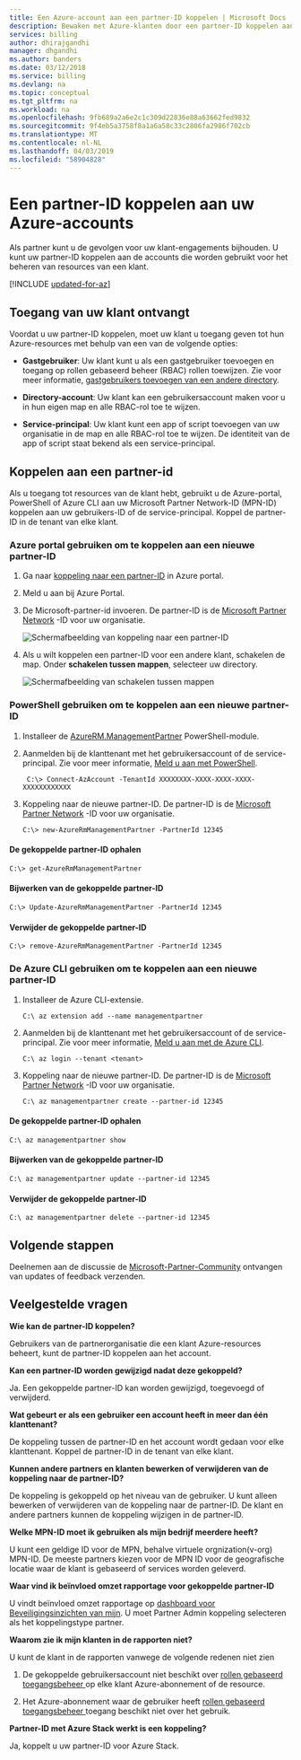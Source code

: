 ```yaml
---
title: Een Azure-account aan een partner-ID koppelen | Microsoft Docs
description: Bewaken met Azure-klanten door een partner-ID koppelen aan het gebruikersaccount dat u gebruikt voor het beheren van resources van de klant bijhouden.
services: billing
author: dhirajgandhi
manager: dhgandhi
ms.author: banders
ms.date: 03/12/2018
ms.service: billing
ms.devlang: na
ms.topic: conceptual
ms.tgt_pltfrm: na
ms.workload: na
ms.openlocfilehash: 9fb689a2a6e2c1c309d22836e88a63662fed9832
ms.sourcegitcommit: 9f4eb5a3758f8a1a6a58c33c2806fa2986f702cb
ms.translationtype: MT
ms.contentlocale: nl-NL
ms.lasthandoff: 04/03/2019
ms.locfileid: "58904828"
---
```

# <a name="link-a-partner-id-to-your-azure-accounts"></a>Een partner-ID koppelen aan uw Azure-accounts

Als partner kunt u de gevolgen voor uw klant-engagements bijhouden. U kunt uw partner-ID koppelen aan de accounts die worden gebruikt voor het beheren van resources van een klant.

[!INCLUDE [updated-for-az](../../includes/updated-for-az.md)]

## <a name="get-access-from-your-customer"></a>Toegang van uw klant ontvangt

Voordat u uw partner-ID koppelen, moet uw klant u toegang geven tot hun Azure-resources met behulp van een van de volgende opties:

- **Gastgebruiker**: Uw klant kunt u als een gastgebruiker toevoegen en toegang op rollen gebaseerd beheer (RBAC) rollen toewijzen. Zie voor meer informatie, [gastgebruikers toevoegen van een andere directory](https://docs.microsoft.com/azure/active-directory/active-directory-b2b-what-is-azure-ad-b2b).

- **Directory-account**: Uw klant kan een gebruikersaccount maken voor u in hun eigen map en alle RBAC-rol toe te wijzen.

- **Service-principal**: Uw klant kunt een app of script toevoegen van uw organisatie in de map en alle RBAC-rol toe te wijzen. De identiteit van de app of script staat bekend als een service-principal.

## <a name="link-to-a-partner-id"></a>Koppelen aan een partner-id

Als u toegang tot resources van de klant hebt, gebruikt u de Azure-portal, PowerShell of Azure CLI aan uw Microsoft Partner Network-ID (MPN-ID) koppelen aan uw gebruikers-ID of de service-principal. Koppel de partner-ID in de tenant van elke klant.

### <a name="use-the-azure-portal-to-link-to-a-new-partner-id"></a>Azure portal gebruiken om te koppelen aan een nieuwe partner-ID

1. Ga naar [koppeling naar een partner-ID](https://portal.azure.com/#blade/Microsoft_Azure_Billing/managementpartnerblade) in Azure portal.

2. Meld u aan bij Azure Portal.

3. De Microsoft-partner-id invoeren. De partner-ID is de [Microsoft Partner Network](https://partner.microsoft.com/) -ID voor uw organisatie.

   ![Schermafbeelding van koppeling naar een partner-ID](./media/billing-link-partner-id/link-partner-ID.PNG)

4. Als u wilt koppelen een partner-ID voor een andere klant, schakelen de map. Onder **schakelen tussen mappen**, selecteer uw directory.

   ![Schermafbeelding van schakelen tussen mappen](./media/billing-link-partner-id/directory-switcher.png)

### <a name="use-powershell-to-link-to-a-new-partner-id"></a>PowerShell gebruiken om te koppelen aan een nieuwe partner-ID

1. Installeer de [AzureRM.ManagementPartner](https://www.powershellgallery.com/packages/AzureRM.ManagementPartner) PowerShell-module.

2. Aanmelden bij de klanttenant met het gebruikersaccount of de service-principal. Zie voor meer informatie, [Meld u aan met PowerShell](https://docs.microsoft.com/powershell/azure/authenticate-azureps).
 
   ```azurepowershell-interactive
    C:\> Connect-AzAccount -TenantId XXXXXXXX-XXXX-XXXX-XXXX-XXXXXXXXXXXX 
   ```

3. Koppeling naar de nieuwe partner-ID. De partner-ID is de [Microsoft Partner Network](https://partner.microsoft.com/) -ID voor uw organisatie.

    ```azurepowershell-interactive
    C:\> new-AzureRmManagementPartner -PartnerId 12345 
    ```

#### <a name="get-the-linked-partner-id"></a>De gekoppelde partner-ID ophalen
```azurepowershell-interactive
C:\> get-AzureRmManagementPartner 
```

#### <a name="update-the-linked-partner-id"></a>Bijwerken van de gekoppelde partner-ID
```azurepowershell-interactive
C:\> Update-AzureRmManagementPartner -PartnerId 12345 
```
#### <a name="delete-the-linked-partner-id"></a>Verwijder de gekoppelde partner-ID
```azurepowershell-interactive
C:\> remove-AzureRmManagementPartner -PartnerId 12345 
```

### <a name="use-the-azure-cli-to-link-to-a-new-partner-id"></a>De Azure CLI gebruiken om te koppelen aan een nieuwe partner-ID
1. Installeer de Azure CLI-extensie.

    ```azurecli-interactive
    C:\ az extension add --name managementpartner
    ``` 

2. Aanmelden bij de klanttenant met het gebruikersaccount of de service-principal. Zie voor meer informatie, [Meld u aan met de Azure CLI](https://docs.microsoft.com/cli/azure/authenticate-azure-cli?view=azure-cli-latest).

    ```azurecli-interactive
    C:\ az login --tenant <tenant>
    ``` 

3. Koppeling naar de nieuwe partner-ID. De partner-ID is de [Microsoft Partner Network](https://partner.microsoft.com/) -ID voor uw organisatie.

     ```azurecli-interactive
     C:\ az managementpartner create --partner-id 12345
      ```  

#### <a name="get-the-linked-partner-id"></a>De gekoppelde partner-ID ophalen
```azurecli-interactive
C:\ az managementpartner show
``` 

#### <a name="update-the-linked-partner-id"></a>Bijwerken van de gekoppelde partner-ID
```azurecli-interactive
C:\ az managementpartner update --partner-id 12345
``` 

#### <a name="delete-the-linked-partner-id"></a>Verwijder de gekoppelde partner-ID
```azurecli-interactive
C:\ az managementpartner delete --partner-id 12345
``` 

## <a name="next-steps"></a>Volgende stappen

Deelnemen aan de discussie de [Microsoft-Partner-Community](https://aka.ms/PALdiscussion) ontvangen van updates of feedback verzenden.

## <a name="frequently-asked-questions"></a>Veelgestelde vragen

**Wie kan de partner-ID koppelen?**

Gebruikers van de partnerorganisatie die een klant Azure-resources beheert, kunt de partner-ID koppelen aan het account.

**Kan een partner-ID worden gewijzigd nadat deze gekoppeld?**

Ja. Een gekoppelde partner-ID kan worden gewijzigd, toegevoegd of verwijderd.

**Wat gebeurt er als een gebruiker een account heeft in meer dan één klanttenant?**

De koppeling tussen de partner-ID en het account wordt gedaan voor elke klanttenant. Koppel de partner-ID in de tenant van elke klant.

**Kunnen andere partners en klanten bewerken of verwijderen van de koppeling naar de partner-ID?**

De koppeling is gekoppeld op het niveau van de gebruiker. U kunt alleen bewerken of verwijderen van de koppeling naar de partner-ID. De klant en andere partners kunnen de koppeling wijzigen in de partner-ID. 


**Welke MPN-ID moet ik gebruiken als mijn bedrijf meerdere heeft?**

U kunt een geldige ID voor de MPN, behalve virtuele orgnization(v-org) MPN-ID. De meeste partners kiezen voor de MPN ID voor de geografische locatie waar de klant is gebaseerd of services worden geleverd.

**Waar vind ik beïnvloed omzet rapportage voor gekoppelde partner-ID**

U vindt beïnvloed omzet rapportage op [dashboard voor Beveiligingsinzichten van mijn](https://partner.microsoft.com/membership/reports/myinsights). U moet Partner Admin koppeling selecteren als het koppelingstype partner.

**Waarom zie ik mijn klanten in de rapporten niet?**

U kunt de klant in de rapporten vanwege de volgende redenen niet zien

1. De gekoppelde gebruikersaccount niet beschikt over [rollen gebaseerd toegangsbeheer ](https://docs.microsoft.com/azure/role-based-access-control/overview) op elke klant Azure-abonnement of de resource.

2. Het Azure-abonnement waar de gebruiker heeft [rollen gebaseerd toegangsbeheer ](https://docs.microsoft.com/azure/role-based-access-control/overview) toegang beschikt niet over het gebruik.

**Partner-ID met Azure Stack werkt is een koppeling?**

Ja, koppelt u uw partner-ID voor Azure Stack.

